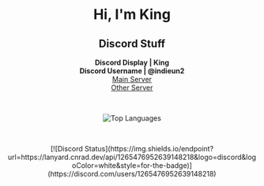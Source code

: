 <h1 align="center">Hi, I'm King</h1>

<h2 align="center">Discord Stuff</h2>

<p align="center">
  <strong>Discord Display | King</strong><br>
  <strong>Discord Username | @indieun2</strong><br>
  <a href="https://discord.gg/bwVryfn8XP">Main Server</a><br>
  <a href="https://discord.gg/skNbN4PU8Z">Other Server</a>
</p>

<br>

<p align="center">
  <img src="https://github-readme-stats.vercel.app/api/top-langs/?username=altf4brocmon&layout=compact&theme=radical" alt="Top Languages">
</p>

<br>

<p align="center">
  [![Discord Status](https://img.shields.io/endpoint?url=https://lanyard.cnrad.dev/api/1265476952639148218&logo=discord&logoColor=white&style=for-the-badge)](https://discord.com/users/1265476952639148218)
</p>
